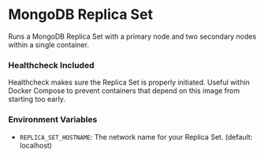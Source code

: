 # MongoDB Replica Set

Runs a MongoDB Replica Set with a primary node and two secondary nodes within a single container.

### Healthcheck Included

Healthcheck makes sure the Replica Set is properly initiated. Useful within Docker Compose to
prevent containers that depend on this image from starting too early.

### Environment Variables

- `REPLICA_SET_HOSTNAME`: The network name for your Replica Set. (default: localhost)
